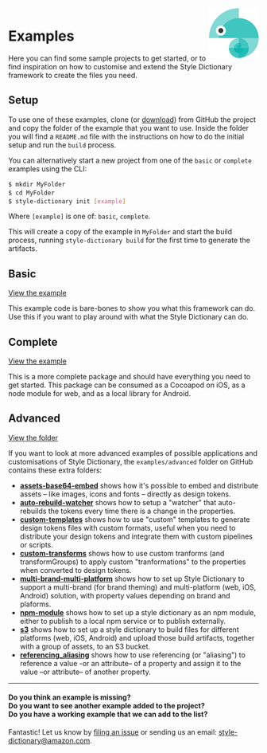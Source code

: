 <img src="https://github.com/amzn/style-dictionary/raw/master/docs/assets/logo.png" alt="Style Dictionary logo" title="StyleDictionary" width="100" align="right" />

# Examples

Here you can find some sample projects to get started, or to find inspiration on how to customise and extend the Style Dictionary framework to create the files you need.

## Setup

To use one of these examples, clone (or [download](https://github.com/amzn/style-dictionary/archive/master.zip)) from GitHub the project and copy the folder of the example that you want to use. Inside the folder you will find a `README.md` file with the instructions on how to do the initial setup and run the `build` process.

You can alternatively start a new project from one of the `basic` or `complete` examples using the CLI:

```bash
$ mkdir MyFolder
$ cd MyFolder
$ style-dictionary init [example]
```

Where `[example]` is one of: `basic`, `complete`.

This will create a copy of the example in `MyFolder` and start the build process, running `style-dictionary build` for the first time to generate the artifacts.

## Basic
[View the example](https://github.com/amzn/style-dictionary/tree/master/examples/basic)

This example code is bare-bones to show you what this framework can do. Use this if you want to play around with what the Style Dictionary can do.


## Complete
[View the example](https://github.com/amzn/style-dictionary/tree/master/examples/complete)

This is a more complete package and should have everything you need to get started. This package can be consumed as a Cocoapod on iOS, as a node module for web, and as a local library for Android.

## Advanced
[View the folder](https://github.com/amzn/style-dictionary/tree/master/examples/advanced)

If you want to look at more advanced examples of possible applications and customisations of Style Dictionary, the `examples/advanced` folder on GitHub contains these extra folders:

* [**assets-base64-embed**](https://github.com/amzn/style-dictionary/tree/master/examples/advanced/assets-base64-embed) shows how it's possible to embed and distribute assets – like images, icons and fonts – directly as design tokens.
* [**auto-rebuild-watcher**](https://github.com/amzn/style-dictionary/tree/master/examples/advanced/auto-rebuild-watcher) shows how to setup a "watcher" that auto-rebuilds the tokens every time there is a change in the properties.
* [**custom-templates**](https://github.com/amzn/style-dictionary/tree/master/examples/advanced/custom-templates/custom-templates) shows how to use "custom" templates to generate design tokens files with custom formats, useful when you need to distribute your design tokens and integrate them with custom pipelines or scripts.
* [**custom-transforms**](https://github.com/amzn/style-dictionary/tree/master/examples/advanced/custom-templates/custom-transforms) shows how to use custom tranforms (and transformGroups) to apply custom "tranformations" to the properties when converted to design tokens.
* [**multi-brand-multi-platform**](https://github.com/amzn/style-dictionary/tree/master/examples/advanced/multi-brand-multi-platform) shows how to set up Style Dictionary to support a multi-brand (for brand theming) and multi-platform (web, iOS, Android) solution, with property values depending on brand and plaforms.
* [**npm-module**](https://github.com/amzn/style-dictionary/tree/master/examples/advanced/npm-module) shows how to set up a style dictionary as an npm module, either to publish to a local npm service or to publish externally.
* [**s3**](https://github.com/amzn/style-dictionary/tree/master/examples/advanced/s3) shows how to set up a style dictionary to build files for different platforms (web, iOS, Android) and upload those build artifacts, together with a group of assets, to an S3 bucket.
* [**referencing_aliasing**](https://github.com/amzn/style-dictionary/tree/master/examples/advanced/referencing_aliasing) shows how to use referencing (or "aliasing") to reference a value -or an attribute– of a property and assign it to the value –or attribute– of another property.


---

#### Do you think an example is missing?<br/>Do you want to see another example added to the project?<br/>Do you have a working example that we can add to the list?

Fantastic! Let us know by [filing an issue](https://github.com/amzn/style-dictionary/issues) or sending us an email: style-dictionary@amazon.com.
